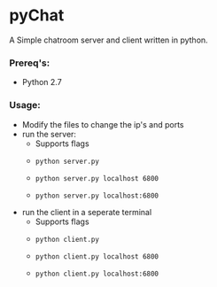 # pyChat

A Simple chatroom server and client written in python.

### Prereq's:

- Python 2.7

### Usage:

- Modify the files to change the ip's and ports
- run the server:
    - Supports flags
    -     python server.py
    -     python server.py localhost 6800
    -     python server.py localhost:6800
- run the client in a seperate terminal
    - Supports flags
    -     python client.py
    -     python client.py localhost 6800
    -     python client.py localhost:6800
